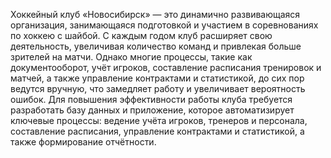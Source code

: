 Хоккейный клуб «Новосибирск» — это динамично развивающаяся организация, занимающаяся подготовкой и участием в соревнованиях по хоккею с шайбой. С каждым годом клуб расширяет свою деятельность, увеличивая количество команд и привлекая больше зрителей на матчи. Однако многие процессы, такие как документооборот, учёт игроков, составление расписания тренировок и матчей, а также управление контрактами и статистикой, до сих пор ведутся вручную, что замедляет работу и увеличивает вероятность ошибок.
Для повышения эффективности работы клуба требуется разработать базу данных и приложение, которое автоматизирует ключевые процессы: ведение учёта игроков, тренеров и персонала, составление расписания, управление контрактами и статистикой, а также формирование отчётности.
